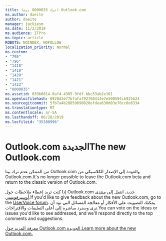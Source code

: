 ```yaml
---
title: اترك 8000035 بيتا Outlook.com
ms.author: daeite
author: daeite
manager: jackiesm
ms.date: 11/2/2018
ms.audience: ITPro
ms.topic: article
ROBOTS: NOINDEX, NOFOLLOW
localization_priority: Normal
ms.custom:
- "795"
- "796"
- "1418"
- "1419"
- "1420"
- "1421"
- "1422"
- "8000035"
ms.assetid: 039b6814-0af4-4385-9fdf-bbc53ab2e161
ms.openlocfilehash: 0920d3e77bfafa792760414e7e500594cb925b24
ms.sourcegitcommit: 5fb7a4b28859690020efdea630d03e70cc0e6334
ms.translationtype: MT
ms.contentlocale: ar-SA
ms.lasthandoff: 06/28/2019
ms.locfileid: "35380996"
---
```

# <a name="the-new-outlookcom"></a><span data-ttu-id="c85a1-102">Outlook.com الجديدة</span><span class="sxs-lookup"><span data-stu-id="c85a1-102">The new Outlook.com</span></span>

<span data-ttu-id="c85a1-103">من الممكن عدم ترك بيتا Outlook.com والعودة إلى الإصدار الكلاسيكي من Outlook.com.</span><span class="sxs-lookup"><span data-stu-id="c85a1-103">It's no longer possible to leave the Outlook.com beta and return to the classic version of Outlook.com.</span></span>
  
<span data-ttu-id="c85a1-104">إذا كنت تريد إعطاء ملاحظات حول Outlook.com جديد، انتقل إلى [منتدى أوسيرفويسي](https://go.microsoft.com/fwlink/p/?linkid=851599).</span><span class="sxs-lookup"><span data-stu-id="c85a1-104">If you'd like to give feedback about the new Outlook.com, go to the [UserVoice forum](https://go.microsoft.com/fwlink/p/?linkid=851599).</span></span> <span data-ttu-id="c85a1-105">يمكنك التصويت على الأفكار أو معالجة المسائل التي تود أن ترى وسنرد مباشرة إلى أعلى التعليقات والاقتراحات.</span><span class="sxs-lookup"><span data-stu-id="c85a1-105">You can vote on the ideas or issues you'd like to see addressed, and we'll respond directly to the top comments and suggestions.</span></span>
  
[<span data-ttu-id="c85a1-106">معرفة المزيد حول Outlook.com الجديدة.</span><span class="sxs-lookup"><span data-stu-id="c85a1-106">Learn more about the new Outlook.com.</span></span>](https://go.microsoft.com/fwlink/p/?linkid=874356)
  